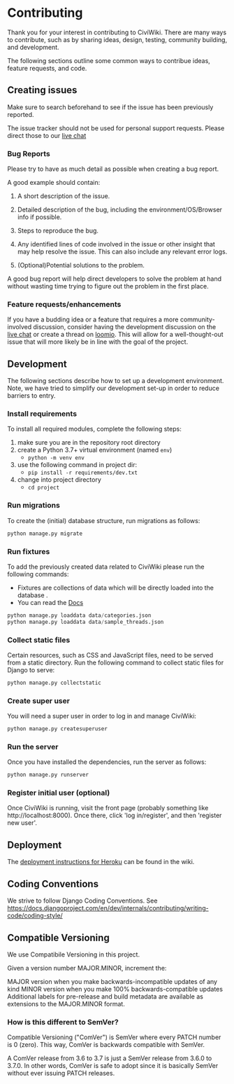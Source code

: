 # Contributing

Thank you for your interest in contributing to CiviWiki. There are many ways to contribute, such as by sharing ideas, design, testing, community building, and development.

The following sections outline some common ways to contribue ideas, feature requests, and code.

## Creating issues

Make sure to search beforehand to see if the issue has been previously reported.

The issue tracker should not be used for personal support requests. Please direct those to our [live chat](https://riot.im/app/#/room/#CiviWiki:matrix.org)

### Bug Reports
Please try to have as much detail as possible when creating a bug report.

A good example should contain:

1. A short description of the issue.

2. Detailed description of the bug, including the environment/OS/Browser info if possible.

3. Steps to reproduce the bug.

4. Any identified lines of code involved in the issue or other insight that may help resolve the issue. This can also include any relevant error logs.

5. (Optional)Potential solutions to the problem.

A good bug report will help direct developers to solve the problem at hand without wasting time trying to figure out the problem in the first place.

### Feature requests/enhancements
If you have a budding idea or a feature that requires a more community-involved discussion, consider having the development discussion on the [live chat](https://riot.im/app/#/room/#CiviWiki:matrix.org) or create a thread on [loomio](https://www.loomio.org/g/ET40tXUC/openciviwiki). This will allow for a well-thought-out issue that will more likely be in line with the goal of the project.


## Development

The following sections describe how to set up a development environment. Note, we have tried to simplify our development set-up in order to reduce barriers to entry.

### Install requirements

To install all required modules, complete the following steps:

1. make sure you are in the repository root directory
2. create a Python 3.7+ virtual environment (named `env`)
    * `python -m venv env`
3. use the following command in project dir:
    * `pip install -r requirements/dev.txt`
4. change into project directory
    * `cd project`


### Run migrations

To create the (initial) database structure, run migrations as follows:

```py
python manage.py migrate
```

### Run fixtures
To add the previously created data related to CiviWiki please run the following commands:
   - Fixtures are collections of data which will be directly loaded into the database .
   - You can read the [Docs](https://docs.djangoproject.com/en/3.2/howto/initial-data/)
```py
python manage.py loaddata data/categories.json
python manage.py loaddata data/sample_threads.json
```


### Collect static files
Certain resources, such as CSS and JavaScript files, need to be served from a static directory. Run the following command to collect static files for Django to serve:

```py
python manage.py collectstatic
```

### Create super user
You will need a super user in order to log in and manage CiviWiki:

```py
python manage.py createsuperuser
```

### Run the server

Once you have installed the dependencies, run the server as follows:

```py
python manage.py runserver
```


### Register initial user (optional)
Once CiviWiki is running, visit the front page (probably something like http://localhost:8000). Once there, click 'log in/register', and then 'register new user'.

## Deployment
The [deployment instructions for Heroku](https://github.com/CiviWiki/OpenCiviWiki/wiki/Deployment-instructions-for-Heroku) can be found in the wiki.

## Coding Conventions

We strive to follow Django Coding Conventions. See https://docs.djangoproject.com/en/dev/internals/contributing/writing-code/coding-style/

## Compatible Versioning
We use Compatibile Versioning in this project.

Given a version number MAJOR.MINOR, increment the:

MAJOR version when you make backwards-incompatible updates of any kind
MINOR version when you make 100% backwards-compatible updates
Additional labels for pre-release and build metadata are available as extensions to the MAJOR.MINOR format.

### How is this different to SemVer?

Compatible Versioning ("ComVer") is SemVer where every PATCH number is 0 (zero). This way, ComVer is backwards compatible with SemVer.

A ComVer release from 3.6 to 3.7 is just a SemVer release from 3.6.0 to 3.7.0. In other words, ComVer is safe to adopt since it is basically SemVer without ever issuing PATCH releases.
